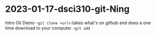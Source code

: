 # 2023-01-17-dsci310-git-Ning
Intro Git Demo
-`git clone <url>`:takes what's on github and does a one time download to your computer
-`git add`
